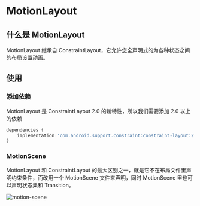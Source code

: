 # MotionLayout

## 什么是 MotionLayout

MotionLayout 继承自 ConstraintLayout，它允许您全声明式的为各种状态之间的布局设置动画。

## 使用

### 添加依赖

MotionLayout 是 ConstraintLayout 2.0 的新特性，所以我们需要添加 2.0 以上的依赖

```groovy
dependencies {
    implementation 'com.android.support.constraint:constraint-layout:2.0.0-alpha2'
}
```

### MotionScene

MotionLayout 和 ConstraintLayout 的最大区别之一，就是它不在布局文件里声明约束条件，而改用一个 MotionScene 文件来声明，同时 MotionScene 里也可以声明状态集和 Transition。

![motion-scene](https://i.imgur.com/MssH73S.png)